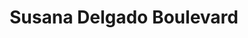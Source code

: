 ---
title: "Susana Delgado Boulevard"
url: /san-pedro-de-la-paz/susana-delgado-boulevard/
shop: centro comercial
---